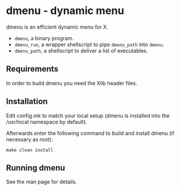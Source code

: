 dmenu - dynamic menu
====================
dmenu is an efficient dynamic menu for X.

 - `dmenu`, a binary program.
 - `dmenu_run`, a wrapper shellscript to pipe `dmenu_path` into `dmenu`.
 - `dmenu_path`, a shellscript to deliver a list of executables.

Requirements
------------
In order to build dmenu you need the Xlib header files.


Installation
------------
Edit config.mk to match your local setup (dmenu is installed into
the /usr/local namespace by default).

Afterwards enter the following command to build and install dmenu
(if necessary as root):

    make clean install


Running dmenu
-------------
See the man page for details.
